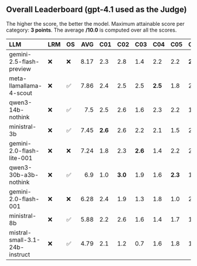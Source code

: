 ## Overall Leaderboard (gpt-4.1 used as the Judge)

The higher the score, the better the model.
Maximum attainable score per category: **3 points**.
The average **/10.0** is computed over all the scores.

| LLM                            | LRM   | OS                 |   AVG | C01     | C02     | C03     | C04     | C05     | C06     | C07     | C08     | C09     | C10     | C11     | C12     | C13     |
|:-------------------------------|:------|:-------------------|------:|:--------|:--------|:--------|:--------|:--------|:--------|:--------|:--------|:--------|:--------|:--------|:--------|:--------|
| gemini-2.5-flash-preview       | :x:   | :x:                |  8.17 | 2.3     | 2.8     | 1.4     | 2.2     | 2.2     | **2.9** | **2.8** | 2.5     | **3.0** | 1.8     | 2.5     | 2.6     | **2.9** |
| meta-llamallama-4-scout        | :x:   | :white_check_mark: |  7.86 | 2.4     | 2.5     | 2.5     | **2.5** | 1.8     | 2.4     | 2.5     | 2.4     | 2.4     | **2.2** | 2.5     | 2.5     | 2.2     |
| qwen3-14b-nothink              | :x:   | :white_check_mark: |  7.5  | 2.5     | 2.6     | 1.6     | 2.3     | 2.2     | 1.8     | 2.5     | 2.2     | 2.5     | 2.0     | 2.2     | 2.2     | 2.5     |
| ministral-3b                   | :x:   | :white_check_mark: |  7.45 | **2.6** | 2.6     | 2.2     | 2.1     | 1.5     | 2.4     | 2.8     | 2.1     | 1.1     | 1.9     | 2.6     | **2.7** | 2.4     |
| gemini-2.0-flash-lite-001      | :x:   | :x:                |  7.24 | 1.8     | 2.3     | **2.6** | 1.4     | 2.2     | 2.5     | 2.5     | 1.8     | 2.5     | 2.1     | 2.1     | 1.8     | 2.5     |
| qwen3-30b-a3b-nothink          | :x:   | :white_check_mark: |  6.9  | 1.0     | **3.0** | 1.9     | 1.6     | **2.3** | 1.2     | 1.9     | **2.9** | **3.0** | 1.1     | 2.2     | 2.0     | **2.9** |
| gemini-2.0-flash-001           | :x:   | :x:                |  6.28 | 2.4     | 1.9     | 1.3     | 1.8     | 1.0     | 2.9     | 1.7     | 1.1     | 3.0     | 1.3     | 2.3     | 2.1     | 1.9     |
| ministral-8b                   | :x:   | :white_check_mark: |  5.88 | 2.2     | 2.6     | 1.6     | 1.4     | 1.7     | 1.9     | 1.4     | 1.1     | 0.6     | 1.4     | **2.6** | 1.9     | 2.5     |
| mistral-small-3.1-24b-instruct | :x:   | :white_check_mark: |  4.79 | 2.1     | 1.2     | 0.7     | 1.6     | 1.8     | 1.6     | 1.5     | 0.6     | 1.0     | 1.8     | 1.8     | 1.4     | 1.7     |